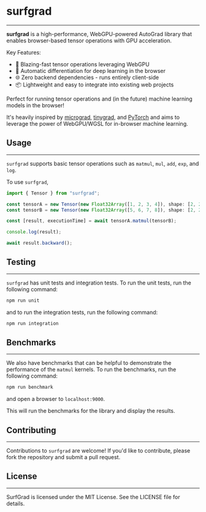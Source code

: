 # surfgrad

---

**surfgrad** is a high-performance, WebGPU-powered AutoGrad library that enables browser-based tensor operations with GPU acceleration. 

Key Features:

- 🚀 Blazing-fast tensor operations leveraging WebGPU
- 🧠 Automatic differentiation for deep learning in the browser
- 🌐 Zero backend dependencies - runs entirely client-side
- 📦 Lightweight and easy to integrate into existing web projects

Perfect for running tensor operations and (in the future) machine learning models in the browser!

It's heavily inspired by [micrograd](https://github.com/karpathy/micrograd),
[tinygrad](https://github.com/tinygrad/tinygrad), and [PyTorch](https://github.com/pytorch/pytorch) and aims to leverage the power of WebGPU/WGSL for in-browser machine learning.

## Usage

---

`surfgrad` supports basic tensor operations such as `matmul`, `mul`, `add`, `exp`, and `log`.

To use `surfgrad`,

```typescript
import { Tensor } from "surfgrad";

const tensorA = new Tensor(new Float32Array([1, 2, 3, 4]), shape: [2, 2], requires_grad: true);
const tensorB = new Tensor(new Float32Array([5, 6, 7, 8]), shape: [2, 2], requires_grad: true);

const [result, executionTime] = await tensorA.matmul(tensorB);

console.log(result);

await result.backward();

```

## Testing

---

`surfgrad` has unit tests and integration tests. To run the unit tests, run the following command:

```bash
npm run unit
```

and to run the integration tests, run the following command:

```bash
npm run integration
```

## Benchmarks

---

We also have benchmarks that can be helpful to demonstrate the performance of the `matmul` kernels.
To run the benchmarks, run the following command:

```bash
npm run benchmark
```

and open a browser to `localhost:9000`.

This will run the benchmarks for the library and display the results.

## Contributing

---

Contributions to `surfgrad` are welcome! If you'd like to contribute, please fork the repository and submit a pull request.

## License

---

SurfGrad is licensed under the MIT License. See the LICENSE file for details.
